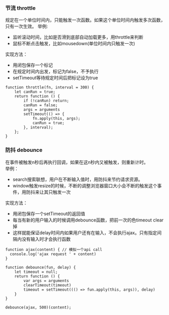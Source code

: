 ### 节流 throttle 
规定在一个单位时间内，只能触发一次函数。如果这个单位时间内触发多次函数，只有一次生效。 
举例: 
- 监听滚动时间，比如是否滑到底部自动加载更多，用throttle来判断  
- 鼠标不断点击触发，比如mousedown(单位时间内只触发一次)  

实现方法： 
- 用闭包保存一个标记
- 在规定时间内出发，标记为false，不予执行
- setTimeout等待规定时间后把标记设为true   
```
function throttle(fn, interval = 300) {
    let canRun = true;
    return function () {
        if (!canRun) return;
        canRun = false;
        args = arguments
        setTimeout(() => {
            fn.apply(this, args);
            canRun = true;
        }, interval);
    };
}
```

### 防抖 debounce 
在事件被触发n秒后再执行回调，如果在这n秒内又被触发，则重新计时。   
举例： 
- search搜索联想，用户在不断输入值时，用防抖来节约请求资源。
- window触发resize的时候，不断的调整浏览器窗口大小会不断的触发这个事件，用防抖来让其只触发一次 

实现方法：   
- 用闭包保存一个setTimeout的返回值   
- 每当有新的用户输入的时候调用debounce函数，把前一次的色timeout clear掉  
- 这样就能保证delay时间内如果用户还有在输入，不会执行ajax。只有指定间隔内没有输入时才会执行函数      
```
function ajax(content) { // 模拟一个api call
  console.log('ajax request ' + content)
}

function debounce(fun, delay) {
    let timeout = null;
    return function () {
        var args = arguments
        clearTimeout(timeout)
        timeout = setTimeout((() => fun.apply(this, args)), delay)
    }
}

debounce(ajax, 500)(content);
```